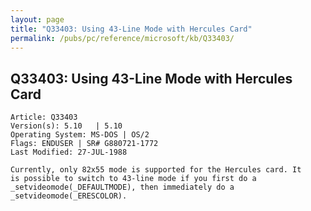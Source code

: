 ```yaml
---
layout: page
title: "Q33403: Using 43-Line Mode with Hercules Card"
permalink: /pubs/pc/reference/microsoft/kb/Q33403/
---
```


## Q33403: Using 43-Line Mode with Hercules Card

	Article: Q33403
	Version(s): 5.10   | 5.10
	Operating System: MS-DOS | OS/2
	Flags: ENDUSER | SR# G880721-1772
	Last Modified: 27-JUL-1988
	
	Currently, only 82x55 mode is supported for the Hercules card. It
	is possible to switch to 43-line mode if you first do a
	_setvideomode(_DEFAULTMODE), then immediately do a
	_setvideomode(_ERESCOLOR).
